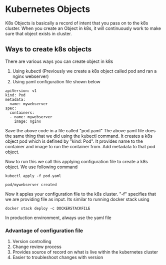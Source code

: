 # Kubernetes Objects
K8s Objects is basically a record of intent that you pass on to the k8s cluster.
When you create an Object in k8s, it will continuously work to make sure that object exists in cluster.

## Ways to create k8s objects
There are various ways you can create object in k8s
1. Using kubectl (Previously we create a k8s object called pod and ran a nginx webserver)
2. Using yaml configuration file shown below
```
apiVersion: v1
kind: Pod
metadata:
  name: mywebserver
spec:
  containers:
  - name: mywebserver
    image: nginx
```
Save the above code in a file called "pod.yaml"
The above yaml file does the same thing that we did using the kubectl command. It creates a k8s object pod which is defined by "kind: Pod". It provides name to the container and image to run the container from. Add metadata to that pod object.

Now to run this we call this applying configuration file to create a k8s object. We use following command
```
kubectl apply -f pod.yaml

pod/mywebserver created
```
Now it apples your configuration file to the k8s cluster. "-f" specifies that we are providing file as input. Its similar to running docker stack using
```
docker stack deploy -c DOCKERSTACKFILE
``` 

In production environment, always use the yaml file

### Advantage of configuration file
1. Version controlling
2. Change review process
3. Provides source of record on what is live within the kubernetes cluster
4. Easier to troubleshoot changes with version